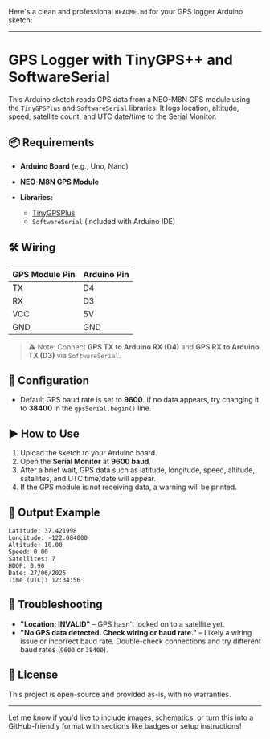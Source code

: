 Here's a clean and professional `README.md` for your GPS logger Arduino sketch:

---

# GPS Logger with TinyGPS++ and SoftwareSerial

This Arduino sketch reads GPS data from a NEO-M8N GPS module using the `TinyGPSPlus` and `SoftwareSerial` libraries. It logs location, altitude, speed, satellite count, and UTC date/time to the Serial Monitor.

## 📦 Requirements

* **Arduino Board** (e.g., Uno, Nano)
* **NEO-M8N GPS Module**
* **Libraries:**

  * [TinyGPSPlus](https://github.com/mikalhart/TinyGPSPlus)
  * `SoftwareSerial` (included with Arduino IDE)

## 🛠️ Wiring

| GPS Module Pin | Arduino Pin |
| -------------- | ----------- |
| TX             | D4          |
| RX             | D3          |
| VCC            | 5V          |
| GND            | GND         |

> ⚠️ Note: Connect **GPS TX to Arduino RX (D4)** and **GPS RX to Arduino TX (D3)** via `SoftwareSerial`.

## 🔧 Configuration

* Default GPS baud rate is set to **9600**. If no data appears, try changing it to **38400** in the `gpsSerial.begin()` line.

## ▶️ How to Use

1. Upload the sketch to your Arduino board.
2. Open the **Serial Monitor** at **9600 baud**.
3. After a brief wait, GPS data such as latitude, longitude, speed, altitude, satellites, and UTC time/date will appear.
4. If the GPS module is not receiving data, a warning will be printed.

## 🧾 Output Example

```
Latitude: 37.421998
Longitude: -122.084000
Altitude: 10.00
Speed: 0.00
Satellites: 7
HDOP: 0.90
Date: 27/06/2025
Time (UTC): 12:34:56
```

## 🚨 Troubleshooting

* **"Location: INVALID"** – GPS hasn't locked on to a satellite yet.
* **"No GPS data detected. Check wiring or baud rate."** – Likely a wiring issue or incorrect baud rate. Double-check connections and try different baud rates (`9600` or `38400`).

## 📄 License

This project is open-source and provided as-is, with no warranties.

---

Let me know if you'd like to include images, schematics, or turn this into a GitHub-friendly format with sections like badges or setup instructions!
